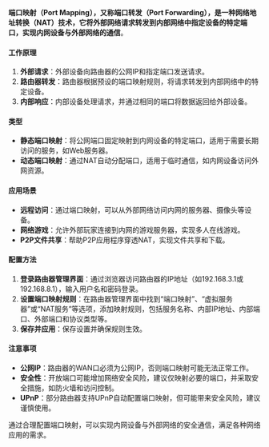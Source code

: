 **端口映射（Port Mapping），又称端口转发（Port Forwarding），是一种网络地址转换（NAT）技术，它将外部网络请求转发到内部网络中指定设备的特定端口，实现内网设备与外部网络的通信**。

#### 工作原理

1. **外部请求**：外部设备向路由器的公网IP和指定端口发送请求。
2. **路由器转发**：路由器根据预设的端口映射规则，将请求转发到内部网络中的特定设备。
3. **内部响应**：内部设备处理请求，并通过相同的端口将数据返回给外部设备。

#### 类型

- **静态端口映射**：将公网端口固定映射到内网设备的特定端口，适用于需要长期访问的服务，如Web服务器。
- **动态端口映射**：通过NAT自动分配端口，适用于临时通信，如内网设备访问外网资源。

#### 应用场景

- **远程访问**：通过端口映射，可以从外部网络访问内网的服务器、摄像头等设备。
- **网络游戏**：允许外部玩家连接到内网的游戏服务器，实现多人在线游戏。
- **P2P文件共享**：帮助P2P应用程序穿透NAT，实现文件共享和下载。

#### 配置方法

1. **登录路由器管理界面**：通过浏览器访问路由器的IP地址（如192.168.3.1或192.168.8.1），输入用户名和密码登录。
2. **设置端口映射规则**：在路由器管理界面中找到“端口映射”、“虚拟服务器”或“NAT服务”等选项，添加映射规则，包括服务名称、内部IP地址、内部端口、外部端口和协议类型等。
3. **保存并应用**：保存设置并确保规则生效。

#### 注意事项

- **公网IP**：路由器的WAN口必须为公网IP，否则端口映射可能无法正常工作。
- **安全性**：开放端口可能增加网络安全风险，建议仅映射必要的端口，并采取安全措施，如防火墙和访问控制。
- **UPnP**：部分路由器支持UPnP自动配置端口映射，但可能带来安全风险，建议谨慎使用。

通过合理配置端口映射，可以实现内网设备与外部网络的安全通信，满足各种网络应用的需求。
